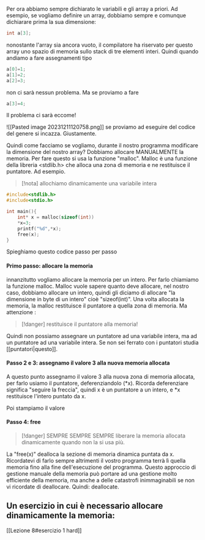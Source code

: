 Per ora abbiamo sempre dichiarato le variabili e gli array a priori. Ad esempio, se vogliamo definire un array, dobbiamo sempre e comunque dichiarare prima la sua dimensione:

```C
int a[3];
```
nonostante l'array sia ancora vuoto, il compilatore ha riservato per questo array uno spazio di memoria sullo stack di tre elementi interi.
Quindi quando andiamo a fare assegnamenti tipo

```C
a[0]=1;
a[1]=2;
a[2]=3;
```
non ci sarà nessun problema.
Ma se proviamo a fare
```C
a[3]=4;
```
Il problema ci sarà eccome!

![[Pasted image 20231211120758.png]]
se proviamo ad eseguire del codice del genere si incazza. Giustamente.

Quindi come facciamo se vogliamo, durante il nostro programma modificare la dimensione del nostro array?
Dobbiamo allocare MANUALMENTE la memoria.
Per fare questo si usa la funzione "malloc".
Malloc è una funzione della libreria <stdlib.h> che alloca una zona di memoria e ne restituisce il puntatore.
Ad esempio.

>[!nota] allochiamo dinamicamente una variabile intera

```C
#include<stdlib.h>
#include<stdio.h>

int main(){
	int* x = malloc(sizeof(int))
	*x=3;
	printf("%d",*x);
	free(x);
}
```
Spieghiamo questo codice passo per passo
#### Primo passo: allocare la memoria
innanzitutto vogliamo allocare la memoria per un intero.
Per farlo chiamiamo la funzione malloc. 
Malloc vuole sapere quanto deve allocare, nel nostro caso, dobbiamo allocare un intero, quindi gli diciamo di allocare "la dimensione in byte di un intero" cioè "sizeof(int)".
Una volta allocata la memoria, la malloc restituisce il puntatore a quella zona di memoria. 
Ma attenzione : 

>[!danger] restituisce il puntatore alla memoria!

Quindi non possiamo assegnare un puntatore ad una variabile intera, ma ad un puntatore ad una variabile intera.
Se non sei ferrato con i puntatori studia [[puntatori|questo]].

#### Passo 2 e 3: assegnamo il valore 3 alla nuova memoria allocata
A questo punto assegnamo il valore 3 alla nuova zona di memoria allocata, per farlo usiamo il puntatore, deferenziandolo (\*x).
Ricorda deferenziare significa "seguire la freccia", quindi x è un puntatore a un intero, e \*x restituisce l'intero puntato da x.

Poi stampiamo il valore

#### Passo 4: free

>[!danger] SEMPRE SEMPRE SEMPRE liberare la memoria allocata dinamicamente quando non la si usa più.

La "free(x)" dealloca la sezione di memoria dinamica puntata da x. Ricordatevi di farlo sempre altrimenti il vostro programma terrà lì quella memoria fino alla fine dell'esecuzione del programma. Questo approccio di gestione manuale della memoria può portare ad una gestione molto efficiente della memoria, ma anche a delle catastrofi inimmaginabili se non vi ricordate di deallocare.
Quindi: deallocate.

## Un esercizio in cui è necessario allocare dinamicamente la memoria:

[[Lezione 8#esercizio 1 hard]]

